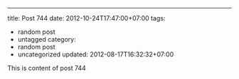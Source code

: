 ---
title: Post 744
date: 2012-10-24T17:47:00+07:00
tags:
  - random post
  - untagged
category:
  - random post
  - uncategorized
updated: 2012-08-17T16:32:32+07:00

This is content of post 744